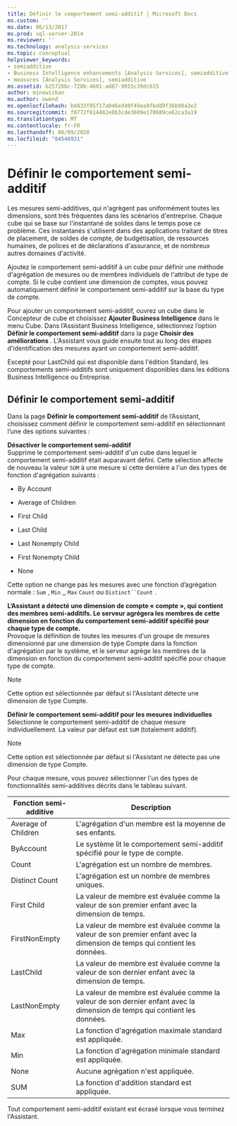 ```yaml
---
title: Définir le comportement semi-additif | Microsoft Docs
ms.custom: ''
ms.date: 06/13/2017
ms.prod: sql-server-2014
ms.reviewer: ''
ms.technology: analysis-services
ms.topic: conceptual
helpviewer_keywords:
- semiadditive
- Business Intelligence enhancements [Analysis Services], semiadditive behavior
- measures [Analysis Services], semiadditive
ms.assetid: b25726bc-728b-4601-ad87-9015c39dc615
author: minewiskan
ms.author: owend
ms.openlocfilehash: bd433f05f17a046ed49f49ea9fbdd9f36b90a3e2
ms.sourcegitcommit: f0772f614482e0b3cde3609e178689ce62ca3a19
ms.translationtype: MT
ms.contentlocale: fr-FR
ms.lasthandoff: 06/09/2020
ms.locfileid: "84546931"
---
```

# <a name="define-semiadditive-behavior"></a>Définir le comportement semi-additif
  Les mesures semi-additives, qui n'agrègent pas uniformément toutes les dimensions, sont très fréquentes dans les scénarios d'entreprise. Chaque cube qui se base sur l'instantané de soldes dans le temps pose ce problème. Ces instantanés s'utilisent dans des applications traitant de titres de placement, de soldes de compte, de budgétisation, de ressources humaines, de polices et de déclarations d'assurance, et de nombreux autres domaines d'activité.  
  
 Ajoutez le comportement semi-additif à un cube pour définir une méthode d'agrégation de mesures ou de membres individuels de l'attribut de type de compte. Si le cube contient une dimension de comptes, vous pouvez automatiquement définir le comportement semi-additif sur la base du type de compte.  
  
 Pour ajouter un comportement semi-additif, ouvrez un cube dans le Concepteur de cube et choisissez **Ajouter Business Intelligence** dans le menu Cube. Dans l’Assistant Business Intelligence, sélectionnez l’option **Définir le comportement semi-additif** dans la page **Choisir des améliorations** . L'Assistant vous guide ensuite tout au long des étapes d'identification des mesures ayant un comportement semi-additif.  
  
 Excepté pour LastChild qui est disponible dans l'édition Standard, les comportements semi-additifs sont uniquement disponibles dans les éditions Business Intelligence ou Entreprise.  
  
## <a name="define-semiadditive-behavior"></a>Définir le comportement semi-additif  
 Dans la page **Définir le comportement semi-additif** de l’Assistant, choisissez comment définir le comportement semi-additif en sélectionnant l’une des options suivantes :  
  
 **Désactiver le comportement semi-additif**  
 Supprime le comportement semi-additif d'un cube dans lequel le comportement semi-additif était auparavant défini. Cette sélection affecte de nouveau la valeur `SUM` à une mesure si cette dernière a l'un des types de fonction d'agrégation suivants :  
  
-   By Account  
  
-   Average of Children  
  
-   First Child  
  
-   Last Child  
  
-   Last Nonempty Child  
  
-   First Nonempty Child  
  
-   None  
  
 Cette option ne change pas les mesures avec une fonction d’agrégation normale : `Sum` , `Min` ,, `Max` `Count` ou `Distinct``Count` .  
  
 **L’Assistant a détecté une dimension de compte « compte », qui contient des membres semi-additifs. Le serveur agrégera les membres de cette dimension en fonction du comportement semi-additif spécifié pour chaque type de compte.**  
 Provoque la définition de toutes les mesures d'un groupe de mesures dimensionné par une dimension de type Compte dans la fonction d'agrégation par le système, et le serveur agrège les membres de la dimension en fonction du comportement semi-additif spécifié pour chaque type de compte.  
  
> [!NOTE]  
>  Cette option est sélectionnée par défaut si l'Assistant détecte une dimension de type Compte.  
  
 **Définir le comportement semi-additif pour les mesures individuelles**  
 Sélectionne le comportement semi-additif de chaque mesure individuellement. La valeur par défaut est `SUM` (totalement additif).  
  
> [!NOTE]  
>  Cette option est sélectionnée par défaut si l'Assistant ne détecte pas une dimension de type Compte.  
  
 Pour chaque mesure, vous pouvez sélectionner l'un des types de fonctionnalités semi-additives décrits dans le tableau suivant.  
  
|Fonction semi-additive|Description|  
|---------------------------|-----------------|  
|Average of Children|L'agrégation d'un membre est la moyenne de ses enfants.|  
|ByAccount|Le système lit le comportement semi-additif spécifié pour le type de compte.|  
|Count|L'agrégation est un nombre de membres.|  
|Distinct Count|L'agrégation est un nombre de membres uniques.|  
|First Child|La valeur de membre est évaluée comme la valeur de son premier enfant avec la dimension de temps.|  
|FirstNonEmpty|La valeur de membre est évaluée comme la valeur de son premier enfant avec la dimension de temps qui contient les données.|  
|LastChild|La valeur de membre est évaluée comme la valeur de son dernier enfant avec la dimension de temps.|  
|LastNonEmpty|La valeur de membre est évaluée comme la valeur de son dernier enfant avec la dimension de temps qui contient les données.|  
|Max|La fonction d'agrégation maximale standard est appliquée.|  
|Min|La fonction d'agrégation minimale standard est appliquée.|  
|None|Aucune agrégation n'est appliquée.|  
|SUM|La fonction d'addition standard est appliquée.|  
  
 Tout comportement semi-additif existant est écrasé lorsque vous terminez l'Assistant.  
  
  
